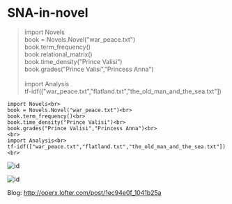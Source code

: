 # SNA-in-novel

> import Novels<br>
> book = Novels.Novel("war_peace.txt")<br>
> book.term_frequency()<br>
> book.relational_matrix()<br>
> book.time_density("Prince Valisi")<br>
> book.grades("Prince Valisi","Princess Anna")<br>
><br>
> import Analysis<br>
> tf-idf(["war_peace.txt","flatland.txt","the_old_man_and_the_sea.txt"])<br>

```
import Novels<br>
book = Novels.Novel("war_peace.txt")<br>
book.term_frequency()<br>
book.time_density("Prince Valisi")<br>
book.grades("Prince Valisi","Princess Anna")<br>
<br>
import Analysis<br>
tf-idf(["war_peace.txt","flatland.txt","the_old_man_and_the_sea.txt"])<br>
```

![id](http://imglf2.nosdn.127.net/img/UnhEMnlSbXBDeGdWcnNZNm9lNjYzaVFlVXcvRmNMdHc3NHVJb0MwL1diRjZrb3RMMXdBbXlRPT0.png "tf-idf of war and peace")

![id](http://imglf2.nosdn.127.net/img/UnhEMnlSbXBDeGdWcnNZNm9lNjYzajNVKzlVVlRSTDdZMlgvSVNnaDhpdW1jdXpsNmp0Wnd3PT0.png "tf-idf of the old man and the sea")


Blog: http://ooerx.lofter.com/post/1ec94e0f_1041b25a
